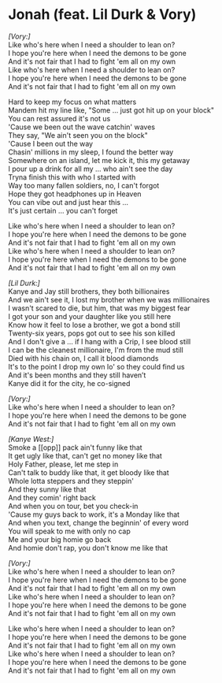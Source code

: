 # Jonah (feat. Lil Durk & Vory)

_[Vory:]_  
Like who's here when I need a shoulder to lean on?  
I hope you're here when I need the demons to be gone  
And it's not fair that I had to fight 'em all on my own  
Like who's here when I need a shoulder to lean on?  
I hope you're here when I need the demons to be gone  
And it's not fair that I had to fight 'em all on my own  

Hard to keep my focus on what matters  
Mandem hit my line like, "Some … just got hit up on your block"  
You can rest assured it's not us  
'Cause we been out the wave catchin' waves  
They say, "We ain't seen you on the block"  
'Cause I been out the way  
Chasin' millions in my sleep, I found the better way  
Somewhere on an island, let me kick it, this my getaway  
I pour up a drink for all my … who ain't see the day  
Tryna finish this with who I started with  
Way too many fallen soldiers, no, I can't forgot  
Hope they got headphones up in Heaven  
You can vibe out and just hear this …  
It's just certain … you can't forget  

Like who's here when I need a shoulder to lean on?  
I hope you're here when I need the demons to be gone  
And it's not fair that I had to fight 'em all on my own  
Like who's here when I need a shoulder to lean on?  
I hope you're here when I need the demons to be gone  
And it's not fair that I had to fight 'em all on my own  

_[Lil Durk:]_  
Kanye and Jay still brothers, they both billionaires  
And we ain't see it, I lost my brother when we was millionaires  
I wasn't scared to die, but him, that was my biggest fear  
I got your son and your daughter like you still here  
Know how it feel to lose a brother, we got a bond still  
Twenty-six years, pops got out to see his son killed  
And I don't give a … if I hang with a Crip, I see blood still  
I can be the cleanest millionaire, I'm from the mud still  
Died with his chain on, I call it blood diamonds  
It's to the point I drop my own lo' so they could find us  
And it's been months and they still haven’t  
Kanye did it for the city, he co-signed  

_[Vory:]_  
Like who's here when I need a shoulder to lean on?  
I hope you're here when I need the demons to be gone  
And it's not fair that I had to fight 'em all on my own  

_[Kanye West:]_  
Smoke a [[opp]] pack ain't funny like that  
It get ugly like that, can't get no money like that  
Holy Father, please, let me step in  
Can't talk to buddy like that, it get bloody like that  
Whole lotta steppers and they steppin'  
And they sunny like that  
And they comin' right back  
And when you on tour, bet you check-in  
'Cause my guys back to work, it's a Monday like that  
And when you text, change the beginnin' of every word  
You will speak to me with only no cap  
Me and your big homie go back  
And homie don't rap, you don't know me like that  

_[Vory:]_  
Like who's here when I need a shoulder to lean on?  
I hope you're here when I need the demons to be gone  
And it's not fair that I had to fight 'em all on my own  
Like who's here when I need a shoulder to lean on?  
I hope you're here when I need the demons to be gone  
And it's not fair that I had to fight 'em all on my own  

Like who's here when I need a shoulder to lean on?  
I hope you're here when I need the demons to be gone  
And it's not fair that I had to fight 'em all on my own  
Like who's here when I need a shoulder to lean on?  
I hope you're here when I need the demons to be gone  
And it's not fair that I had to fight 'em all on my own
